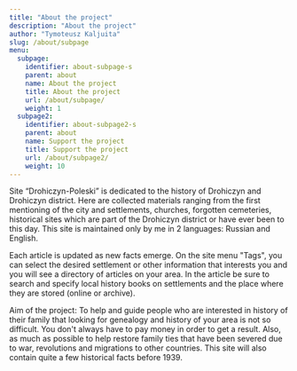 ```yaml
---
title: "About the project"
description: "About the project"
author: "Tymoteusz Kaljuita"
slug: /about/subpage
menu:
  subpage:
    identifier: about-subpage-s
    parent: about
    name: About the project
    title: About the project
    url: /about/subpage/
    weight: 1
  subpage2:
    identifier: about-subpage2-s
    parent: about
    name: Support the project
    title: Support the project
    url: /about/subpage2/
    weight: 10
---
```


Site “Drohiczyn-Poleski” is dedicated to the history of Drohiczyn and Drohiczyn district.
Here are collected materials ranging from the first mentioning of the city and settlements, churches, forgotten cemeteries, historical sites which are part of the Drohiczyn district or have ever been to this day.
This site is maintained only by me in 2 languages: Russian and English.

Each article is updated as new facts emerge. On the site menu "Tags", you can select the desired settlement or other information that interests you and you will see a directory of articles on your area. 
In the article be sure to search and specify local history books on settlements and the place where they are stored (online or archive).

Aim of the project: To help and guide people who are interested in history of their family that looking for genealogy and history of your area is not so difficult. You don't always have to pay money in order to get a result. 
Also, as much as possible to help restore family ties that have been severed due to war, revolutions and migrations to other countries. This site will also contain quite a few historical facts before 1939.

